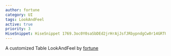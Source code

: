 ```yaml
---
author: fortune
category: UI
tags: LookAndFeel
active: true
priority: 3
HiseSnippet: HiseSnippet 1769.3oc0Y0saSbDEd2jrHrAjJsfJRbypndgCw0r14GRTUE9mDm5R9wMNEPMJJZxtisGx5YV1cbvonHg5KPeFpTk5s8Qn2165iPeD5aP5Y1YW6YcrgPDPfUnnLmely24Lm4bNSntOyFGDv70zSsywdXM8qaz3XJuck1HBUq1JZ52vX8RUWsGpimKNPq7wdnf.rilt9jqIDQO0TZge+2CKibQTa7.RZZOlQrwqS5P3CnVu3iHttUQN3cHcTjd9h0rYzJLWVW.NSZXo4grOD0BuIRH1DFZ5WYUGBm42fi3.VzmpLy43FsYufJk+wj.xAtXwh7ZMfMRRtJy0QfXAUsJsItN0ic6.MMci5CBBSJCB2xXChCoO8AAiOKjg4.MTiG5SjDdSl.d4UgmkB7FAjzUfzTRHcSiF19DO9.NB7bMiZTN1uIBB6pPQJq1D4uhQEFHAkmqC5PbUeXQeMxrnkUVy4srl4aRmN88uu45LajqIbbmFNHB3ltLa28cQMM+Vy3cw1GCNWnfqyXGVh5TEicyDtChsXGD3gl0Q71oi0NmOtEI.rY0tTaNgQyLsiO5EgRJDb5rlMi4zJqI6fmMS5Wl1D9ZkK.yWyG4P.SWERZxrqUupvW9x4Km0D.uUtB2SnQNDfqcmaOfRuRyWJuUoJKm0LOvsOyBBl4VNg36A3VZHAhDfIifqG7KY6KWVy4hDa7fZNq2.nVzZ.nlKInxmawQBpveHsXSvLiAchH+IxvuR7mQn7y2AfPxQeBjJ0QHeSgi1M.x.rxs.XkTof+8Vbtv6ajn.Q0pCe5nHRhynDpFGTRMTTYUWWhW.NytCog0dyJQd1g2q7ikSg895B2aL7la.OATFb.QZFdnzlcD1elPJuLNBIKkkQFZDefhojNPpKUz2G7mDm5zOyY6ttX+yUlSnjiIyIo6Ge4HxxhrpdPBUXtLKfHT1T4FPg8TuTtNghyzKqYuv7pD2pxaky5L2L6a03x.ybN2MH+FDMJdHq+IPZnulWoBXKgM53wnvhLSKYOsTK4BAJNSAx3HZzM0zwQMSFcSFGuEMSXfK8IoMGlUylijm.O9LW3PXjrE8V8ecJlg1syAX+rfW51E2WPngSxtXFiuKlZSVaY3QQPFsFkv2xCSGWqWsnXpniWDp.yyC62cin9cgwTMBzU6pFx3qVHfUmxvAwQZ5XiGTHWxui1Z8G8jCVp9g+vgKUIb8QK7rue4m14ocdfbc6dOuzr4Vq7ZKHWWpLYmYqO61yFsF9QyYU1OMser1JByEAY.8fG4g84DQvReE7QvDOxV1oLVAGbHm4ACuzOkQSOcRGrNhhcCcvzFkWae4xdpt2wpKNf46f8aP9Y7Yotc3MbU5DNtS7DUW2X9BKYUX4ElegEUXTXHNuf3va2eO9qeoXaLoUatJEsw6Mi33Zfu7pMKNvWd0OULoo9ySNioZVT0ARck6d2SalzsJHH+2o+seOLJzZfnmd5o+gflWb9VMGw3aqWcKyMXNccQPJNjSd1AsfQ7h4qN2mXX2HFv0nDCaIFnhB0wNVcX32YCCddg3MMpS31sGMFmXDXDRgeefwnQnugwpMahs4C.3TFUe56m4kUM+skl+ZFOAcDN7oLgF+1gqax76XtFlh8kG+i+0L+y480Ldm6WyrkMGfvN9HZ.z1CtXnryCwqfJuUv7tzjhKIkPJg6UEbOE4tZwXhETIBUXRrYv5D6zFDkpO+6CWkJtF2.CdiyVA1fyJhcpo5065Ffeh3tbdUEGPtfJ4uC46.mK1IRDm708vt7WvG1ckO5dX2m.kaR71yTwXrAQ77+UoGgcglcgX7ygtaMQcc4wTSdcZCFk40lQIINn2Fy8IsZgSj+LRGpDmCu9e.kaUbarKFEnbE6qJJFmC4CwI7ELVj+s9c3i775NFR3ZJpAX9oaahIe+1lHQ77lRPZHZIGkzOTy42HvJS7XtHeQ+sp93m2ESsOVsRmnpbsAE0K9qEiaBDMfVjj2o353VfMUOX1ACi3LbcpFcXLdaBsUxZ82pHLpumrPoShJisgDVX.d3EAI1FXa2gsAR7xpJvKCNTkYsVTlOV9n.U5U5FvYchcfOTi61fi8Bm2UeWiEmOWe9KKjetsd2rV6c2M1INmWC9hvjs9YUhztOBurJQY+b6KQTdIOU2quYILwxG2Ec+RCXxoBlgUdMuTJ8psMqKGJbsABZ.Cy2YrY2NMfQSsw.JovSNEuzWeBQcF4ZKw5vhUXpS3B3EUmFwLuXsdDy7wL+fXiNHae191x+ZAha7WMjB32zv+aBRYrgXs4H9yDzAlvaea6ja0YTrvEUw4tnJN+EUwEtnJt3EUwGbQUbo2rhhAvK0E5wIua.ODo9pxVO58aspOo1+aPyrn.
---
```


A customized Table LookAndFeel by [fortune](https://forum.hise.audio/user/fortune)
